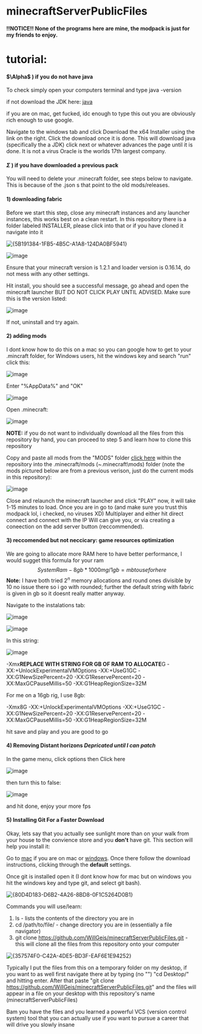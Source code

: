 # minecraftServerPublicFiles

#### !!NOTICE!! None of the programs here are mine, the modpack is just for my friends to enjoy.

# tutorial:

#### $\Alpha$ ) if you do not have java

To check simply open your computers terminal and type java -version

if not download the JDK here: [java](https://www.oracle.com/java/technologies/downloads/)

if you are on mac, get fucked, idc enough to type this out you are obviously rich enough to use google.

Navigate to the windows tab and click Download the x64 Installer using the link on the right. Click the download once it is done. This will download java (specifically the a JDK) click next or whatever advances the page until it is done. It is not a virus Oracle is the worlds 17th largest company.

#### $\Sigma$ ) if you have downloaded a previous pack

You will need to delete your .minecraft folder, see steps below to navigate. This is because of the .json s that point to the old mods/releases.

#### 1) downloading fabric

Before we start this step, close any minecraft instances and any launcher instances, this works best on a clean restart. In this repository there is a folder labeled INSTALLER, please click into that or if you have cloned it navigate into it

![{5B191384-1FB5-4B5C-A1A8-124DA0BF5941}](https://github.com/user-attachments/assets/fdd2f73d-29e6-447a-9a49-b59aafd31df1)

![image](https://github.com/user-attachments/assets/3bbefcd1-a341-45bf-adf3-f4ace069902c)

Ensure that your minecraft version is 1.2.1 and loader version is 0.16.14, do not mess with any other settings.

Hit install, you should see a successful message, go ahead and open the minecraft launcher BUT DO NOT CLICK PLAY UNTIL ADVISED. Make sure this is the version listed:

![image](https://github.com/user-attachments/assets/17fff9bf-adaa-4b47-9ceb-26fed66fbf45)

If not, uninstall and try again.

#### 2) adding mods

I dont know how to do this on a mac so you can google how to get to your .mincraft folder, for Windows users, hit the windows key and search "run" click this:

![image](https://github.com/user-attachments/assets/c0918471-0708-4d02-8b9f-05e549ecc783)

Enter "%AppData%" and "OK"

![image](https://github.com/user-attachments/assets/1fea3ac7-ba2b-40d3-a87a-81213b59ad51)

Open .minecraft:

![image](https://github.com/user-attachments/assets/ace26fa9-7eba-4f00-8003-8720e3cc8ba6)

**NOTE:** if you do not want to individually download all the files from this repository by hand, you can proceed to step 5 and learn how to clone this repository

Copy and paste all mods from the "MODS" folder [click here](https://github.com/WillGeis/minecraftServerPublicFiles/tree/main/MODS) within the repository into the .minecraft/mods (~\.minecraft\mods) folder (note the mods pictured below are from a previous verison, just do the current mods in this repository):

![image](https://github.com/user-attachments/assets/8b2350a7-89d2-4722-8c1a-fb4385977fcd)

Close and relaunch the minecraft launcher and click "PLAY" now, it will take 1-15 minutes to load. Once you are in go to (and make sure you trust this modpack lol, i checked, no viruses XD) Multiplayer and either hit direct connect and connect with the IP Will can give you, or via creating a coneection on the add server button (reccommended).

#### 3) reccomended but not neccicary: game resources optimization

We are going to allocate more RAM here to have better performance, I would sugget this formula for your ram $$SystemRam - 8gb * 1000mg/1gb = mb to use for here$$ **Note:** I have both tried $2^n$ memory allocations and round ones divisible by 10 no issue there so i go with rounded; further the default string with fabric is given in gb so it doesnt really matter anyway.

Navigate to the instalations tab:

![image](https://github.com/user-attachments/assets/6211d4ff-d82b-41e5-b8f0-8ad5b0216a89)

![image](https://github.com/user-attachments/assets/87f10b9f-f74e-4a4b-8428-afc9ee2f97bb)

In this string:

![image](https://github.com/user-attachments/assets/76ddaff5-9ae9-407a-8d59-ddfae33420e0)

-Xmx**REPLACE WITH STRING FOR GB OF RAM TO ALLOCATE**G -XX:+UnlockExperimentalVMOptions -XX:+UseG1GC -XX:G1NewSizePercent=20 -XX:G1ReservePercent=20 -XX:MaxGCPauseMillis=50 -XX:G1HeapRegionSize=32M

For me on a 16gb rig, I use 8gb:

-Xmx8G -XX:+UnlockExperimentalVMOptions -XX:+UseG1GC -XX:G1NewSizePercent=20 -XX:G1ReservePercent=20 -XX:MaxGCPauseMillis=50 -XX:G1HeapRegionSize=32M

hit save and play and you are good to go

#### 4) Removing Distant horizons *Depricated until I can patch*

In the game menu, click options then Click here

![image](https://github.com/user-attachments/assets/2b7f5238-4dd3-4279-8a9b-60ce434f5a66)

then turn this to false:

![image](https://github.com/user-attachments/assets/256c3706-2e17-406c-887f-1948eed41f4f)

and hit done, enjoy your more fps

#### 5) Installing Git For a Faster Download

Okay, lets say that you actually see sunlight more than on your walk from your house to the convience store and you **don't** have git. This section will help you install it:

Go to [mac](https://git-scm.com/downloads/mac) if you are on mac or [windows](https://git-scm.com/downloads/win). Once there follow the download instructions, clicking through the **default** settings.

Once git is installed open it (I dont know how for mac but on windows you hit the windows key and type git, and select git bash).

![{80D4D183-D6B2-4A26-8BD8-0F1C5264D0B1}](https://github.com/user-attachments/assets/0878fdae-f7ea-4c3b-9220-a93c16cb2f0c)

Commands you will use/learn:

 1) ls - lists the contents of the directory you are in
 2) cd /path/to/file/ - change directory you are in (essentially a file navigator)
 3) git clone https://github.com/WillGeis/minecraftServerPublicFiles.git - this will clone all the files from this repository onto your computer

![{357574F0-C42A-4DE5-BD3F-EAF6E1E94252}](https://github.com/user-attachments/assets/e708090b-587b-4498-974e-902b289e3305)

Typically I put the files from this on a temporary folder on my desktop, if you want to as well first navigate there at by typing (no "") "cd Desktop/" and hitting enter. After that paste "git clone https://github.com/WillGeis/minecraftServerPublicFiles.git" and the files will appear in a file on your desktop with this repository's name (minecraftServerPublicFiles)

Bam you have the files and you learned a powerful VCS (version control system) tool that you can actually use if you want to pursue a career that will drive you slowly insane
